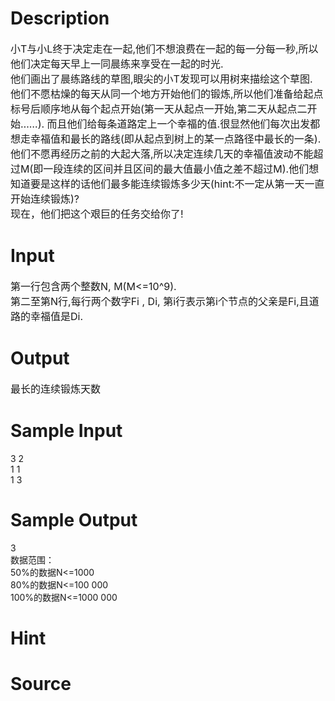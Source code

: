 
# Description

<div class="content"><div></div>
<div><span style="font-size: medium">小T与小L终于决定走在一起,他们不想浪费在一起的每一分每一秒,所以他们决定每天早上一同晨练来享受在一起的时光.</span></div>
<div><span style="font-size: medium">他们画出了晨练路线的草图,眼尖的小T发现可以用树来描绘这个草图.</span></div>
<div><span style="font-size: medium">他们不愿枯燥的每天从同一个地方开始他们的锻炼,所以他们准备给起点标号后顺序地从每个起点开始(第一天从起点一开始,第二天从起点二开始……). 而且他们给每条道路定上一个幸福的值.很显然他们每次出发都想走幸福值和最长的路线(即从起点到树上的某一点路径中最长的一条).</span></div>
<div><span style="font-size: medium">他们不愿再经历之前的大起大落,所以决定连续几天的幸福值波动不能超过M(即一段连续的区间并且区间的最大值最小值之差不超过M).他们想知道要是这样的话他们最多能连续锻炼多少天(hint:不一定从第一天一直开始连续锻炼)?</span></div>
<div><span style="font-size: medium">现在，他们把这个艰巨的任务交给你了!</span></div></div>

# Input

<div class="content"><div><span style="font-size: medium">第一行包含两个整数N, M(M&lt;=10^9).</span></div>
<div><span style="font-size: medium">第二至第N行,每行两个数字Fi , Di, 第i行表示第i个节点的父亲是Fi,且道路的幸福值是Di.</span></div></div>

# Output

<div class="content"><div><span style="font-size: medium">最长的连续锻炼天数</span></div></div>

# Sample Input

<div class="content"><span class="sampledata">3 2<br/>
1 1<br/>
1 3<br/>
</span></div>

# Sample Output

<div class="content"><span class="sampledata">3<br/>
数据范围：<br/>
50%的数据N&lt;=1000<br/>
80%的数据N&lt;=100 000<br/>
100%的数据N&lt;=1000 000<br/>
 </span></div>

# Hint

<div class="content"><p></p></div>

# Source

<div class="content"><p><a href="problemset.php?search="></a></p></div>

